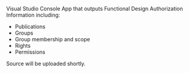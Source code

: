 Visual Studio Console App that outputs Functional Design Authorization Information including:

  * Publications
  * Groups
  * Group membership and scope
  * Rights
  * Permissions

Source will be uploaded shortly.